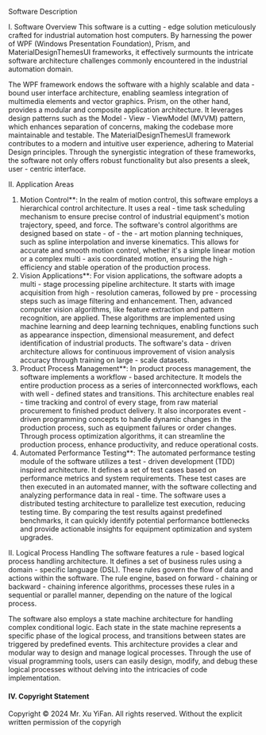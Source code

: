  Software Description

I. Software Overview
This software is a cutting - edge solution meticulously crafted for industrial automation host computers. By harnessing the power of WPF (Windows Presentation Foundation), Prism, and MaterialDesignThemesUI frameworks, it effectively surmounts the intricate software architecture challenges commonly encountered in the industrial automation domain.

The WPF framework endows the software with a highly scalable and data - bound user interface architecture, enabling seamless integration of multimedia elements and vector graphics. Prism, on the other hand, provides a modular and composite application architecture. It leverages design patterns such as the Model - View - ViewModel (MVVM) pattern, which enhances separation of concerns, making the codebase more maintainable and testable. The MaterialDesignThemesUI framework contributes to a modern and intuitive user experience, adhering to Material Design principles. Through the synergistic integration of these frameworks, the software not only offers robust functionality but also presents a sleek, user - centric interface.

II. Application Areas
1. Motion Control**: In the realm of motion control, this software employs a hierarchical control architecture. It uses a real - time task scheduling mechanism to ensure precise control of industrial equipment's motion trajectory, speed, and force. The software's control algorithms are designed based on state - of - the - art motion planning techniques, such as spline interpolation and inverse kinematics. This allows for accurate and smooth motion control, whether it's a simple linear motion or a complex multi - axis coordinated motion, ensuring the high - efficiency and stable operation of the production process.
2. Vision Applications**: For vision applications, the software adopts a multi - stage processing pipeline architecture. It starts with image acquisition from high - resolution cameras, followed by pre - processing steps such as image filtering and enhancement. Then, advanced computer vision algorithms, like feature extraction and pattern recognition, are applied. These algorithms are implemented using machine learning and deep learning techniques, enabling functions such as appearance inspection, dimensional measurement, and defect identification of industrial products. The software's data - driven architecture allows for continuous improvement of vision analysis accuracy through training on large - scale datasets.
3. Product Process Management**: In product process management, the software implements a workflow - based architecture. It models the entire production process as a series of interconnected workflows, each with well - defined states and transitions. This architecture enables real - time tracking and control of every stage, from raw material procurement to finished product delivery. It also incorporates event - driven programming concepts to handle dynamic changes in the production process, such as equipment failures or order changes. Through process optimization algorithms, it can streamline the production process, enhance productivity, and reduce operational costs.
4. Automated Performance Testing**: The automated performance testing module of the software utilizes a test - driven development (TDD) inspired architecture. It defines a set of test cases based on performance metrics and system requirements. These test cases are then executed in an automated manner, with the software collecting and analyzing performance data in real - time. The software uses a distributed testing architecture to parallelize test execution, reducing testing time. By comparing the test results against predefined benchmarks, it can quickly identify potential performance bottlenecks and provide actionable insights for equipment optimization and system upgrades.

II. Logical Process Handling
The software features a rule - based logical process handling architecture. It defines a set of business rules using a domain - specific language (DSL). These rules govern the flow of data and actions within the software. The rule engine, based on forward - chaining or backward - chaining inference algorithms, processes these rules in a sequential or parallel manner, depending on the nature of the logical process.

The software also employs a state machine architecture for handling complex conditional logic. Each state in the state machine represents a specific phase of the logical process, and transitions between states are triggered by predefined events. This architecture provides a clear and modular way to design and manage logical processes. Through the use of visual programming tools, users can easily design, modify, and debug these logical processes without delving into the intricacies of code implementation.

#### IV. Copyright Statement
Copyright © 2024 Mr. Xu YiFan. All rights reserved. Without the explicit written permission of the copyrigh
